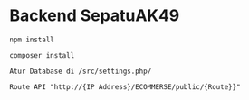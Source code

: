 # Backend SepatuAK49

    npm install

    composer install

    Atur Database di /src/settings.php/

    Route API "http://{IP Address}/ECOMMERSE/public/{Route}}"
